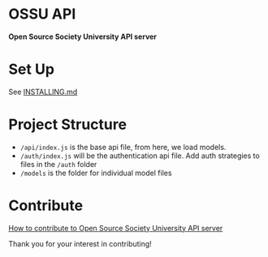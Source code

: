 # OSSU API

**Open Source Society University API server**

# Set Up
See [INSTALLING.md](INSTALLING.md)

# Project Structure
* `/api/index.js` is the base api file, from here, we load models.
* `/auth/index.js` will be the authentication api file. Add auth strategies to files in the `/auth` folder
* `/models` is the folder for individual model files

# Contribute

[How to contribute to Open Source Society University API server](https://github.com/open-source-society/ossu-api/blob/master/CONTRIBUTING.md)

Thank you for your interest in contributing!
